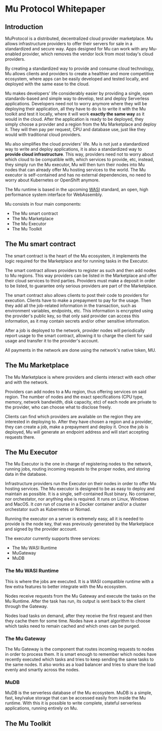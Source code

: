 # Mu Protocol Whitepaper

## Introduction

MuProtocol is a distributed, decentralized cloud provider marketplace. Mu allows infrastructure providers to offer their servers for sale in a standardized and secure way. Apps designed for Mu can work with any Mu-enabled provider, which removes the vendor lock from most today's cloud providers.

By creating a standardized way to provide and consume cloud technology, Mu allows clients and providers to create a healthier and more competitive ecosystem, where apps can be easily developed and tested locally, and deployed with the same ease to the cloud. 

Mu makes developers' life considerably easier by providing a single, open standards-based and simple way to develop, test and deploy Serverless applications. Developers need not to worry anymore where they will be deploying their application, all they have to do is to write it with the Mu toolkit and test it locally, where it will work **exactly the same way** as it would in the cloud. After the application is ready to be deployed, they simply choose a provider and a region from the Mu Marketplace and deploy it. They will then pay per request, CPU and database use, just like they would with traditional cloud providers.

Mu also simplifies the cloud providers' life. Mu is not just a standardized way to write and deploy applications, it is also a standardized way to **provide cloud infrastructure**. This way, providers need not to worry about which cloud to be compatible with, which services to provide, etc, instead, they simply run the Mu executor, Mu will then turn their nodes into Mu nodes that can already offer Mu hosting services to the world. The Mu executor is self-contained and has no external dependencies, no need to worry about Kubernetes or OpenShift anymore.

The Mu runtime is based in the upcoming [WASI](https://wasi.dev) standard, an open, high performance system interface for WebAssembly.

Mu consists in four main components:
* The Mu smart contract
* The Mu Marketplace
* The Mu Executor
* The Mu Toolkit

## The Mu smart contract

The smart contract is the heart of the Mu ecosystem, it implements the logic required for the Marketplace and for running tasks in the Executor. 

The smart contract allows providers to register as such and then add nodes to  Mu regions. This way providers can be listed in the Marketplace and offer their cloud services to third parties. Providers must make a deposit in order to be listed, to guarantee only serious providers are part of the Marketplace.

The smart contract also allows clients to post their code to providers for execution. Clients have to make a prepayment to pay for the usage. Then they add all the job-related information in the transaction, such as environment variables, endpoints, etc. This information is encrypted using the provider's public key, so that only said provider can access this information, as it may contain secrets and/or other sensitive information.

After a job is deployed to the network, provider nodes will periodically report usage to the smart contract, allowing it to charge the client for said usage and transfer it to the provider's account.

All payments in the network are done using the network's native token, MU.

## The Mu Marketplace

The Mu Marketplace is where providers and clients interact with each other and with the network.

Providers can add nodes to a Mu region, thus offering services on said region. The number of nodes and the exact specifications (CPU type, memory, network bandwidth, disk capacity, etc) of each node are private to the provider, who can choose what to disclose freely.

Clients can find which providers are available on the region they are interested in deploying to. After they have chosen a region and a provider, they can create a job, make a prepayment and deploy it. Once the job is deployed, Mu will generate an endpoint address and will start accepting requests there.

## The Mu Executor

The Mu Executor is the one in charge of registering nodes to the network, running jobs, routing incoming requests to the proper nodes, and storing data in the database.

Infrastructure providers run the Executor on their nodes in order to offer Mu hosting services. The Mu executor is designed to be as easy to deploy and maintain as possible. It is a single, self-contained Rust binary. No container, nor orchestator, nor anything else is required. It runs on Linux, Windows and MacOS. It _can_ run of course in a Docker container and/or a cluster orchestator such as Kubernetes or Nomad.

Running the executor on a server is extremely easy, all it is needed to provide is the node key, that was previously generated by the Marketplace and signed by the provider account.

The executor currently supports three services:

* The Mu WASI Runtime
* MuGateway
* MuDB

### The Mu WASI Runtime

This is where the jobs are executed. It is a WASI compatible runtime with a few extra features to better integrate with the Mu ecosystem.

Nodes receive requests from the Mu Gateway and execute the tasks on the Mu Runtime. After the task has run, its output is sent back to the client through the Gateway.

Nodes load tasks on demand, after they receive the first request and then they cache them for some time. Nodes have a smart algorithm to choose which tasks need to remain cached and which ones can be purged.

### The Mu Gateway

The Mu Gateway is the component that routes incoming requests to nodes in order to process them. It is smart enough to remember which nodes have recently executed which tasks and tries to keep sending the same tasks to the same nodes. It also works as a load balancer and tries to share the load evenly and smartly across the nodes.

### MuDB

MuDB is the serverless database of the Mu ecosystem. MuDB is a simple, fast, key/value storage that can be accessed easily from inside the Mu runtime. With this it is possible to write complete, stateful serverless applications, running entirely on Mu.

## The Mu Toolkit 